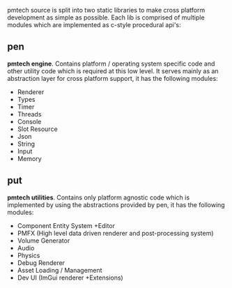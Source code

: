 
pmtech source is split into two static libraries to make cross platform development as simple as possible. Each lib is comprised of multiple modules which are implemented as c-style procedural api's:

## pen
**pmtech engine**. 
Contains platform / operating system specific code and other utility code which is required at this low level. It serves mainly as an abstraction layer for cross platform support, it has the following modules:

- Renderer
- Types
- Timer
- Threads
- Console
- Slot Resource
- Json
- String
- Input
- Memory

## put
**pmtech utilities**. 
Contains only platform agnostic code which is implemented by using the abstractions provided by pen, it has the following modules:

- Component Entity System +Editor
- PMFX (High level data driven renderer and post-processing system)
- Volume Generator
- Audio
- Physics
- Debug Renderer
- Asset Loading / Management
- Dev UI (ImGui renderer +Extensions)

